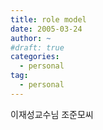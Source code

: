 ```yaml
---
title: role model
date: 2005-03-24
author: ~
#draft: true
categories:
  - personal
tag:
  - personal
---
```




이재성교수님
조준모씨


 






